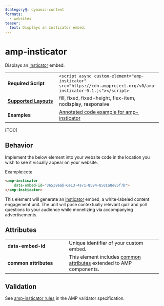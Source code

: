 ```yaml
---
$category@: dynamic-content
formats:
  - websites
teaser:
  text: Displays an Insticator embed.
---
```

<!---
Copyright 2019 The AMP HTML Authors. All Rights Reserved.

Licensed under the Apache License, Version 2.0 (the "License");
you may not use this file except in compliance with the License.
You may obtain a copy of the License at

      http://www.apache.org/licenses/LICENSE-2.0

Unless required by applicable law or agreed to in writing, software
distributed under the License is distributed on an "AS-IS" BASIS,
WITHOUT WARRANTIES OR CONDITIONS OF ANY KIND, either express or implied.
See the License for the specific language governing permissions and
limitations under the License.
-->

# amp-insticator

Displays an <a href="https://www.insticator.com">Insticator</a> embed.

<table>
  <tr>
    <td width="40%"><strong>Required Script</strong></td>
    <td><code>&lt;script async custom-element="amp-insticator" src="https://cdn.ampproject.org/v0/amp-insticator-0.1.js">&lt;/script></code></td>
  </tr>
  <tr>
    <td class="col-fourty"><strong><a href="https://www.ampproject.org/docs/guides/responsive/control_layout.html">Supported Layouts</a></strong></td>
    <td>fill, fixed, fixed-height, flex-item, nodisplay, responsive</td>
  </tr>
  <tr>
    <td width="40%"><strong>Examples</strong></td>
    <td><a href="https://ampbyexample.com/components/amp-insticator/">Annotated code example for amp-insticator</a></td>
  </tr>
</table>

[TOC]

## Behavior

Implement the below element into your website code in the location you wish to see it visually appear on your website. 

Example:cote
```html
<amp-insticator
    data-embed-id="06538eab-6e13-4e71-8584-8501a8e85f7b">
</amp-insticator>
```

This element will generate an <a href="https://www.insticator.com">Insticator</a> embed, a white-labeled content engagement unit. The unit will pose contextually relevant quiz and poll questions to your audience while monetizing via accompanying advertisements.

## Attributes

<table>
  <tr>
    <td width="40%"><strong>data-embed-id</strong></td>
    <td>Unique identifier of your custom embed.</td>
  </tr>
  <tr>
    <td width="40%"><strong>common attributes</strong></td>
    <td>This element includes <a href="https://www.ampproject.org/docs/reference/common_attributes">common attributes</a> extended to AMP components.</td>
  </tr>
</table>


## Validation
See [amp-insticator rules](https://github.com/ampproject/amphtml/blob/master/extensions/amp-insticator/validator-amp-insticator.protoascii) in the AMP validator specification.
